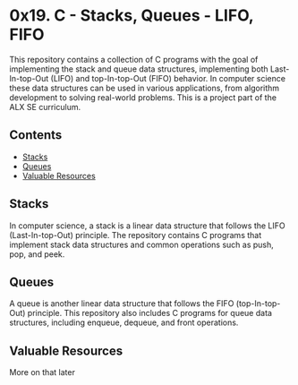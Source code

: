 # 0x19. C - Stacks, Queues - LIFO, FIFO

This repository contains a collection of C programs with the goal of implementing the stack and queue data structures, implementing both Last-In-top-Out (LIFO) and top-In-top-Out (FIFO) behavior.
In computer science these data structures can be used in various applications, from algorithm development to solving real-world problems. This is a project part of the ALX SE curriculum.

## Contents

- [Stacks](#stacks)
- [Queues](#queues)
- [Valuable Resources](#valuable-resources)

## Stacks

In computer science, a stack is a linear data structure that follows the LIFO (Last-In-top-Out) principle. The repository contains C programs that implement stack data structures and common operations such as push, pop, and peek.

## Queues

A queue is another linear data structure that follows the FIFO (top-In-top-Out) principle. This repository also includes C programs for queue data structures, including enqueue, dequeue, and front operations.

## Valuable Resources

More on that later
